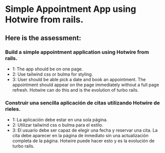 # Simple Appointment App using Hotwire from rails.

## Here is the assessment:
 
### Build a simple appointment application using Hotwire from rails. 

  - 1: The app should be on one page.
  - 2: Use tailwind css or bulma for styling.
  - 3: User should be able pick a date and book an appointment. The appointment should appear on the page immediately without a full page refresh. Hotwire can do this and is the evolution of turbo rails.


### Construir una sencilla aplicación de citas utilizando Hotwire de rieles. 

- 1: La aplicación debe estar en una sola página. 
- 2: Utilizar tailwind css o bulma para el estilo. 
- 3: El usuario debe ser capaz de elegir una fecha y reservar una cita. La cita debe aparecer en la página de inmediato sin una actualización completa de la página. Hotwire puede hacer esto y es la evolución de turbo rails.